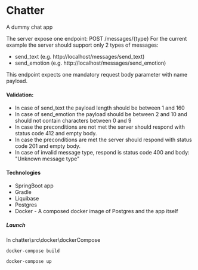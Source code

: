 # Chatter
A dummy chat app

The server expose one endpoint: POST /messages/{type}
For the current example the server should support only 2 types of messages:
* send_text (e.g. http://localhost/messages/send_text)
* send_emotion (e.g. http://localhost/messages/send_emotion)

This endpoint expects one mandatory request body parameter with name payload.

#### Validation:
* In case of send_text the payload length should be between 1 and 160
* In case of send_emotion the payload should be between 2 and 10 and should not contain characters between 0 and 9
* In case the preconditions are not met the server should respond with status code 412 and empty body.
* In case the preconditions are met the server should respond with status code 201 and empty body.
* In case of invalid message type, respond is status code 400 and body: "Unknown message type"

#### Technologies
* SpringBoot app
* Gradle
* Liquibase 
* Postgres
* Docker - A composed docker image of Postgres and the app itself 

##### Launch
In chatter\src\docker\dockerCompose
```
docker-compose build
```

```
docker-compose up
```